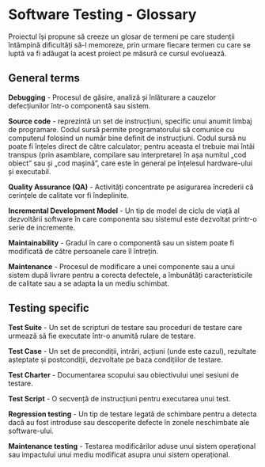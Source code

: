 # Software Testing - Glossary

Proiectul își propune să creeze un glosar de termeni pe care studenții întâmpină dificultăți să-l memoreze, prin urmare fiecare termen cu care se luptă va fi adăugat la acest proiect pe măsură ce cursul evoluează.


## General terms

**Debugging** - Procesul de găsire, analiză și înlăturare a cauzelor defecțiunilor într-o componentă sau sistem.

**Source code** -  reprezintă un set de instrucțiuni, specific unui anumit limbaj de programare. Codul sursă permite programatorului să comunice cu computerul folosind un număr bine definit de instrucțiuni. Codul sursă nu poate fi înțeles direct de către calculator; pentru  aceasta el trebuie mai întâi transpus (prin asamblare, compilare sau  interpretare) în așa numitul „cod obiect” sau și „cod mașină”, care este în general pe înțelesul hardware-ului și executabil.

**Quality Assurance (QA)** - Activități concentrate pe asigurarea încrederii că cerințele de calitate vor fi îndeplinite.

**Incremental Development Model** - Un tip de model de ciclu de viață al dezvoltării software în care componenta sau sistemul este dezvoltat printr-o serie de incremente.

**Maintainability** - Gradul în care o componentă sau un sistem poate fi modificată de către persoanele care îl întrețin.

**Maintenance** - Procesul de modificare a unei componente sau a unui sistem după livrare pentru a corecta defectele, a îmbunătăți caracteristicile de calitate sau a se adapta la un mediu schimbat.



## Testing specific

**Test Suite** - Un set de scripturi de testare sau proceduri de testare care urmează să fie executate într-o anumită rulare de testare.

**Test Case** - Un set de precondiții, intrări, acțiuni (unde este cazul), rezultate așteptate și postcondiții, dezvoltate pe baza condițiilor de testare.

**Test Charter** - Documentarea scopului sau obiectivului unei sesiuni de testare.

**Test Script** - O secvență de instrucțiuni pentru executarea unui test.

**Regression testing** - Un tip de testare legată de schimbare pentru a detecta dacă au fost introduse sau descoperite defecte în zonele neschimbate ale software-ului.

**Maintenance testing** - Testarea modificărilor aduse unui sistem operațional sau impactului unui mediu modificat asupra unui sistem operațional.